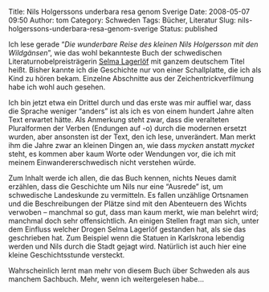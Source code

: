 Title: Nils Holgerssons underbara resa genom Sverige
Date: 2008-05-07 09:50
Author: tom
Category: Schweden
Tags: Bücher, Literatur
Slug: nils-holgerssons-underbara-resa-genom-sverige
Status: published

Ich lese gerade “*Die wunderbare Reise des kleinen Nils Holgersson mit
den Wildgänsen*”, wie das wohl bekannteste Buch der schwedischen
Literaturnobelpreisträgerin [Selma
Lagerlöf](http://de.wikipedia.org/wiki/Selma_Lagerl%C3%B6f) mit ganzem
deutschem Titel heißt. Bisher kannte ich die Geschichte nur von einer
Schallplatte, die ich als Kind zu hören bekam. Einzelne Abschnitte aus
der Zeichentrickverfilmung habe ich wohl auch gesehen.

Ich bin jetzt etwa ein Drittel durch und das erste was mir auffiel war,
dass die Sprache weniger “anders” ist als ich es von einem hundert Jahre
alten Text erwartet hätte. Als Anmerkung steht zwar, dass die veralteten
Pluralformen der Verben (Endungen auf -o) durch die modernen ersetzt
wurden, aber ansonsten ist der Text, den ich lese, unverändert. Man
merkt ihm die Jahre zwar an kleinen Dingen an, wie dass *mycken* anstatt
*mycket* steht, es kommen aber kaum Worte oder Wendungen vor, die ich
mit meinem Einwandererschwedisch nicht verstehen würde.

Zum Inhalt werde ich allen, die das Buch kennen, nichts Neues damit
erzählen, dass die Geschichte um Nils nur eine “Ausrede” ist, um
schwedische Landeskunde zu vermitteln. Es fallen unzählige Ortsnamen und
die Beschreibungen der Plätze sind mit den Abenteuern des Wichts
verwoben – manchmal so gut, dass man kaum merkt, wie man belehrt wird;
manchmal doch sehr offensichtlich. An einigen Stellen fragt man sich,
unter dem Einfluss welcher Drogen Selma Lagerlöf gestanden hat, als sie
das geschrieben hat. Zum Beispiel wenn die Statuen in Karlskrona
lebendig werden und Nils durch die Stadt gejagt wird. Natürlich ist auch
hier eine kleine Geschichtsstunde versteckt.

Wahrscheinlich lernt man mehr von diesem Buch über Schweden als aus
manchem Sachbuch. Mehr, wenn ich weitergelesen habe…

